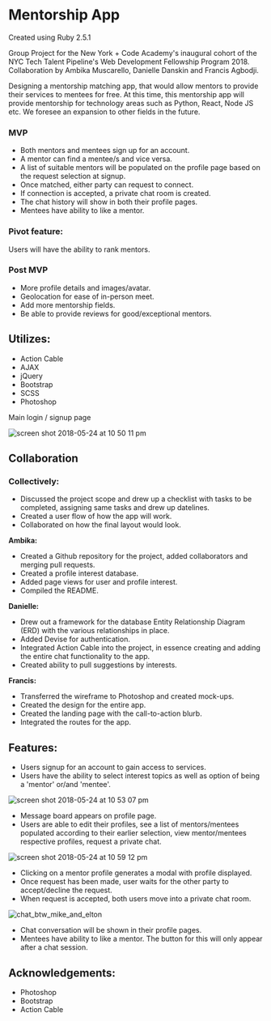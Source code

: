 # **Mentorship App**
Created using Ruby 2.5.1

Group Project for the New York + Code Academy's inaugural cohort of the NYC Tech Talent Pipeline's Web Development Fellowship Program 2018.  Collaboration by Ambika Muscarello, Danielle Danskin and Francis Agbodji.

Designing a mentorship matching app, that would allow mentors to provide their services to mentees for free.  At this time, this mentorship app will provide mentorship for technology areas such as Python, React, Node JS etc.  We foresee an expansion to other fields in the future.

### **MVP**
- Both mentors and mentees sign up for an account.
- A mentor can find a mentee/s and vice versa.
- A list of suitable mentors will be populated on the profile page based on the request selection at signup. 
- Once matched, either party can request to connect.
- If connection is accepted, a private chat room is created.
- The chat history will show in both their profile pages.
- Mentees have ability to like a mentor. 


### **Pivot** feature:
Users will have the ability to rank mentors.


### **Post** MVP
- More profile details and images/avatar.
- Geolocation for ease of in-person meet.
- Add more mentorship fields.
- Be able to provide reviews for good/exceptional mentors. 


## **Utilizes:**

- Action Cable
- AJAX
- jQuery
- Bootstrap
- SCSS
- Photoshop


Main login / signup page

![screen shot 2018-05-24 at 10 50 11 pm](https://user-images.githubusercontent.com/29616111/40547634-75e8aa02-6000-11e8-883b-64e952b41d26.png)


## **Collaboration**
### **Collectively:**

- Discussed the project scope and drew up a checklist with tasks to be completed, assigning same tasks and drew up datelines.
- Created a user flow of how the app will work. 
- Collaborated on how the final layout would look.


**Ambika:**

- Created a Github repository for the project, added collaborators and merging pull requests.
- Created a profile interest database.
- Added page views for user and profile interest.
- Compiled the README.

**Danielle:**

- Drew out a framework for the database Entity Relationship Diagram (ERD) with the various relationships in place.
- Added Devise for authentication.
- Integrated Action Cable into the project, in essence creating and adding the entire chat functionality to the app.
- Created ability to pull suggestions by interests.

**Francis:**

- Transferred the wireframe to Photoshop and created mock-ups.
- Created the design for the entire app.
- Created the landing page with the call-to-action blurb.
- Integrated the routes for the app.


## **Features:**

- Users signup for an account to gain access to services.
- Users have the ability to select interest topics as well as option of being a 'mentor' or/and 'mentee'.

![screen shot 2018-05-24 at 10 53 07 pm](https://user-images.githubusercontent.com/29616111/40548053-9be0836e-6001-11e8-954b-9df900b6d4e0.png)

- Message board appears on profile page.
- Users are able to edit their profiles, see a list of mentors/mentees populated according to their earlier selection, view mentor/mentees respective profiles, request a private chat.

![screen shot 2018-05-24 at 10 59 12 pm](https://user-images.githubusercontent.com/29616111/40548194-06760fb4-6002-11e8-92e4-94f28b6343ac.png)

- Clicking on a mentor profile generates a modal with profile displayed.
- Once request has been made, user waits for the other party to accept/decline the request. 
- When request is accepted, both users move into a private chat room.

![chat_btw_mike_and_elton](https://user-images.githubusercontent.com/29616111/40560192-41db8028-6027-11e8-8f1e-2a7541f40ee7.png)

- Chat conversation will be shown in their profile pages.
- Mentees have ability to like a mentor. The button for this will only appear after a chat session.


## **Acknowledgements:**

- Photoshop
- Bootstrap
- Action Cable
